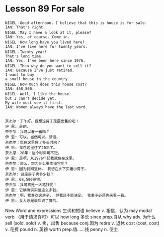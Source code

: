 # Lesson 89 For sale

```
NIGEL：Good afternoon. I believe that this is house is for sale.
IAN: That's right.
NIGEL：May I have a look at it, please?
IAN: Yes, of course. Come in.
NIGEL：How long have you lived here?
IAN: I've live here for twenty years.
NIGEL：Twenty year!
That's long time.
IAN: Yes, I've been here since 1976.
NIGEL：Then why do you want to sell it?
IAN: Because I've just retired.
I want to buy
a small house in the country.
NIGEL：How much does this house cost?
IAN: $68,500.
NIGEL：Well, I like the house.
but I can't decide yet.
My wife must see it first.
IAN: Women always have the last word.


奈杰尔：下午好。我想这房子是要出售的吧！
伊 恩: 是的。
奈杰尔：我可以看一看吗？
伊 恩: 可以，当然可以。请进。
奈杰尔：您在这里住了多长时间？
伊 恩: 我在这里住了20年了。
奈杰恩：20年！这个时间可不短。
伊 恩: 是啊，从1976年起我就住在这里。
奈杰尔：那么，您为什么要卖掉它呢？
伊 恩: 因为我刚退休。 我想在乡下买幢小房子。
奈杰尔: 这座房子卖多少钱？
伊 恩: 68,500英镑。
奈杰尔：我可真是一大笔钱呢！
伊 恩: 它确确实实值这么多钱。
奈杰尔：啊，我喜欢这房子， 但我还不能决定。 我妻子必须先来看一看。
伊 恩: 女人总是最后说了算的。
```

New Word and expressions 生词和短语
believe
v. 相信，认为
may
modal verb （用于请求许可）可以
how long
多长
since
prep.自从
why
adv. 为什么
sell (sold, sold)
v. 卖，出售
because
conj.因为
retire
v. 退休
cost (cost, cost)
v. 花费
pound
n. 英镑
worth
prep.值……钱
penny
n. 便士
